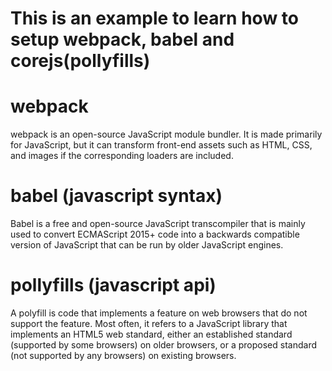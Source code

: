 # This is an example to learn how to setup webpack, babel and corejs(pollyfills)

# webpack
webpack is an open-source JavaScript module bundler. It is made primarily for JavaScript, but it can transform front-end assets such as HTML, CSS, and images if the corresponding loaders are included.

# babel (javascript syntax)
Babel is a free and open-source JavaScript transcompiler that is mainly used to convert ECMAScript 2015+ code into a backwards compatible version of JavaScript that can be run by older JavaScript engines. 

# pollyfills (javascript api)
A polyfill is code that implements a feature on web browsers that do not support the feature. Most often, it refers to a JavaScript library that implements an HTML5 web standard, either an established standard (supported by some browsers) on older browsers, or a proposed standard (not supported by any browsers) on existing browsers.


